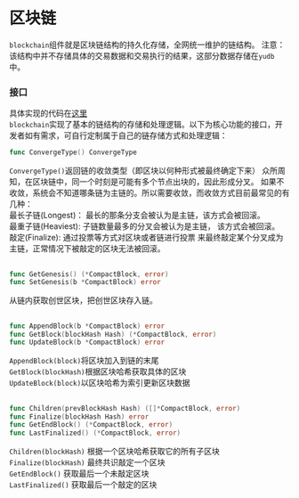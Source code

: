 # 区块链  
`blockchain`组件就是区块链结构的持久化存储，全网统一维护的链结构。 注意：该结构中并不存储具体的交易数据和交易执行的结果，这部分数据存储在`yudb`中。  






### 接口  
具体实现的代码在[这里](https://github.com/yu-org/yu/blob/master/core/blockchain/blockchain.go)  
`blockchain`实现了基本的链结构的存储和处理逻辑。以下为核心功能的接口，开发者如有需求，可自行定制属于自己的链存储方式和处理逻辑： 

```go
func ConvergeType() ConvergeType
```
`ConvergeType()`返回链的收敛类型（即区块以何种形式被最终确定下来） 
众所周知，在区块链中，同一个时刻是可能有多个节点出块的，因此形成分叉。 如果不收敛，系统会不知道哪条链为主链的。所以需要收敛，而收敛方式目前最常见的有几种：  
最长子链(Longest)： 最长的那条分支会被认为是主链，该方式会被回滚。    
最重子链(Heaviest): 子链数量最多的分叉会被认为是主链， 该方式会被回滚。    
敲定(Finalize): 通过投票等方式对区块或者链进行投票 来最终敲定某个分叉成为主链，正常情况下被敲定的区块无法被回滚。   

##      
          
          
```go
func GetGenesis() (*CompactBlock, error)
func SetGenesis(b *CompactBlock) error
```
从链内获取创世区块，把创世区块存入链。

##

```go
func AppendBlock(b *CompactBlock) error
func GetBlock(blockHash Hash) (*CompactBlock, error)
func UpdateBlock(b *CompactBlock) error
``` 

`AppendBlock(block)`将区块加入到链的末尾  
`GetBlock(blockHash)`根据区块哈希获取具体的区块  
`UpdateBlock(block)`以区块哈希为索引更新区块数据


##

```go
func Children(prevBlockHash Hash) ([]*CompactBlock, error)  
func Finalize(blockHash Hash) error  
func GetEndBlock() (*CompactBlock, error)
func LastFinalized() (*CompactBlock, error)
```  

`Children(blockHash)` 根据一个区块哈希获取它的所有子区块  
`Finalize(blockHash)` 最终共识敲定一个区块  
`GetEndBlock()` 获取最后一个未敲定区块  
`LastFinalized()` 获取最后一个敲定的区块

